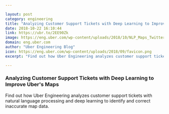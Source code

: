 ```yaml
---

layout: post
category: engineering
title: "Analyzing Customer Support Tickets with Deep Learning to Improve Uber's Maps"
date: 2018-10-22 16:10:44
link: https://ubr.to/2EE90Zk
image: https://eng.uber.com/wp-content/uploads/2018/10/NLP_Maps_Twitter_promo.jpg
domain: eng.uber.com
author: "Uber Engineering Blog"
icon: https://eng.uber.com/wp-content/uploads/2018/09/favicon.png
excerpt: "Find out how Uber Engineering analyzes customer support tickets with natural language processing and deep learning to identify and correct inaccurate map data."

---
```


### Analyzing Customer Support Tickets with Deep Learning to Improve Uber's Maps

Find out how Uber Engineering analyzes customer support tickets with natural language processing and deep learning to identify and correct inaccurate map data.